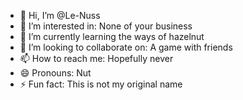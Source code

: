 - 👋 Hi, I’m @Le-Nuss
- 👀 I’m interested in: None of your business
- 🌱 I’m currently learning the ways of hazelnut
- 💞️ I’m looking to collaborate on: A game with friends
- 📫 How to reach me: Hopefully never
- 😄 Pronouns: Nut
- ⚡ Fun fact: This is not my original name

<!---
Le-Nuss/Le-Nuss is a ✨ special ✨ repository because its `README.md` (this file) appears on your GitHub profile.
You can click the Preview link to take a look at your changes.
--->
